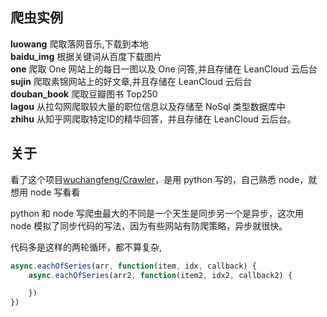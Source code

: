 ## 爬虫实例

**luowang**     爬取落网音乐,下载到本地  
**baidu_img**   根据关键词从百度下载图片  
**one**         爬取 One 网站上的每日一图以及 One 问答,并且存储在 LeanCloud 云后台  
**sujin**       爬取素锦网站上的好文章,并且存储在 LeanCloud 云后台  
**douban_book** 爬取豆瓣图书 Top250  
**lagou**       从拉勾网爬取较大量的职位信息以及存储至 NoSql 类型数据库中  
**zhihu**       从知乎网爬取特定ID的精华回答，并且存储在 LeanCloud 云后台。

## 关于

看了这个项目[wuchangfeng/Crawler](https://github.com/wuchangfeng/Crawler/)，是用 python 写的，自己熟悉 node，就想用 node 写看看

python 和 node 写爬虫最大的不同是一个天生是同步另一个是异步，这次用 node 模拟了同步代码的写法，因为有些网站有防爬策略，异步就很快。

代码多是这样的两轮循环，都不算复杂,

```js
async.eachOfSeries(arr, function(item, idx, callback) {
    async.eachOfSeries(arr2, function(item2, idx2, callback2) {

    })
})
```


